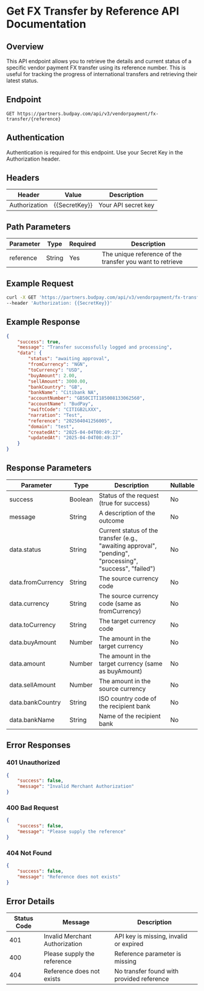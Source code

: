 # Get FX Transfer by Reference API Documentation

## Overview
This API endpoint allows you to retrieve the details and current status of a specific vendor payment FX transfer using its reference number. This is useful for tracking the progress of international transfers and retrieving their latest status.

## Endpoint
```
GET https://partners.budpay.com/api/v3/vendorpayment/fx-transfer/{reference}
```

## Authentication
Authentication is required for this endpoint. Use your Secret Key in the Authorization header.

## Headers
| Header | Value | Description |
|--------|-------|-------------|
| Authorization | {{SecretKey}} | Your API secret key |

## Path Parameters
| Parameter | Type | Required | Description |
|-----------|------|----------|-------------|
| reference | String | Yes | The unique reference of the transfer you want to retrieve |

## Example Request
```bash
curl -X GET 'https://partners.budpay.com/api/v3/vendorpayment/fx-transfer/202504041256005' \
--header 'Authorization: {{SecretKey}}'
```

## Example Response
```json
{
    "success": true,
    "message": "Transfer successfully logged and processing",
    "data": {
        "status": "awaiting approval",
        "fromCurrency": "NGN",
        "toCurrency": "USD",
        "buyAmount": 2.00,
        "sellAmount": 3000.00,
        "bankCountry": "GB",
        "bankName": "Citibank NA",
        "accountNumber": "GB50CITI185008133062560",
        "accountName": "BudPay",
        "swiftCode": "CITIGB2LXXX",
        "narration": "Test",
        "reference": "202504041256005",
        "domain": "test",
        "createdAt": "2025-04-04T00:49:22",
        "updatedAt": "2025-04-04T00:49:37"
    }
}
```

## Response Parameters
| Parameter | Type | Description | Nullable |
|-----------|------|-------------|----------|
| success | Boolean | Status of the request (true for success) | No |
| message | String | A description of the outcome | No |
| data.status | String | Current status of the transfer (e.g., "awaiting approval", "pending", "processing", "success", "failed") | No |
| data.fromCurrency | String | The source currency code | No |
| data.currency | String | The source currency code (same as fromCurrency) | No |
| data.toCurrency | String | The target currency code | No |
| data.buyAmount | Number | The amount in the target currency | No |
| data.amount | Number | The amount in the target currency (same as buyAmount) | No |
| data.sellAmount | Number | The amount in the source currency | No |
| data.bankCountry | String | ISO country code of the recipient bank | No |
| data.bankName | String | Name of the recipient bank | No |


## Error Responses

### 401 Unauthorized
```json
{
    "success": false,
    "message": "Invalid Merchant Authorization"
}
```

### 400 Bad Request
```json
{
    "success": false,
    "message": "Please supply the reference"
}
```

### 404 Not Found
```json
{
    "success": false,
    "message": "Reference does not exists"
}
```

## Error Details
| Status Code | Message | Description |
|------------|---------|-------------|
| 401 | Invalid Merchant Authorization | API key is missing, invalid or expired |
| 400 | Please supply the reference | Reference parameter is missing |
| 404 | Reference does not exists | No transfer found with provided reference |